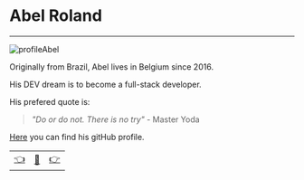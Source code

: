 # Abel Roland

---

![profileAbel](https://avatars3.githubusercontent.com/u/60756836?s=200&u=195f4869355fa9f9f8d77424329ebd14c85e0821&v=4) 

Originally from Brazil, Abel lives in Belgium since 2016. 

His DEV dream is to become a full-stack developer.

His prefered quote is: 

>_"Do or do not. There is no try"_ - Master Yoda

[Here](https://github.com/abelRoland) you can find his gitHub profile.

|  |   |  |
| -------- | -------- | ---- |
| [:point_left:](./bioSayed.md) | [:book:](./README.md) | [:point_right:](./bioGalal.md) |